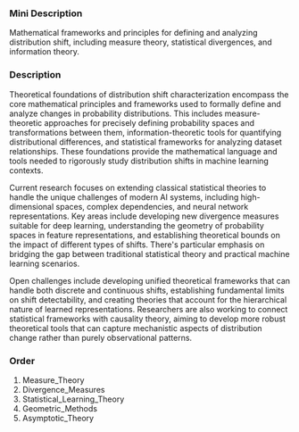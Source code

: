 ### Mini Description

Mathematical frameworks and principles for defining and analyzing distribution shift, including measure theory, statistical divergences, and information theory.

### Description

Theoretical foundations of distribution shift characterization encompass the core mathematical principles and frameworks used to formally define and analyze changes in probability distributions. This includes measure-theoretic approaches for precisely defining probability spaces and transformations between them, information-theoretic tools for quantifying distributional differences, and statistical frameworks for analyzing dataset relationships. These foundations provide the mathematical language and tools needed to rigorously study distribution shifts in machine learning contexts.

Current research focuses on extending classical statistical theories to handle the unique challenges of modern AI systems, including high-dimensional spaces, complex dependencies, and neural network representations. Key areas include developing new divergence measures suitable for deep learning, understanding the geometry of probability spaces in feature representations, and establishing theoretical bounds on the impact of different types of shifts. There's particular emphasis on bridging the gap between traditional statistical theory and practical machine learning scenarios.

Open challenges include developing unified theoretical frameworks that can handle both discrete and continuous shifts, establishing fundamental limits on shift detectability, and creating theories that account for the hierarchical nature of learned representations. Researchers are also working to connect statistical frameworks with causality theory, aiming to develop more robust theoretical tools that can capture mechanistic aspects of distribution change rather than purely observational patterns.

### Order

1. Measure_Theory
2. Divergence_Measures
3. Statistical_Learning_Theory
4. Geometric_Methods
5. Asymptotic_Theory
